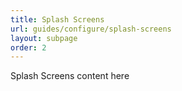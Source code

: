 ```yaml
---
title: Splash Screens
url: guides/configure/splash-screens
layout: subpage
order: 2
---
```


Splash Screens content here
